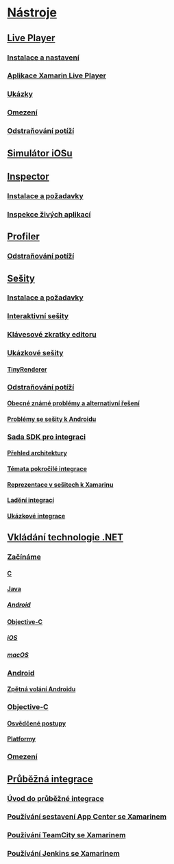 # [Nástroje](index.yml)
## [Live Player](live-player/index.md)
### [Instalace a nastavení](live-player/install.md)
### [Aplikace Xamarin Live Player](live-player/player.md)
### [Ukázky](live-player/samples.md)
### [Omezení](live-player/limitations.md)
### [Odstraňování potíží](live-player/troubleshooting.md)
## [Simulátor iOSu](ios-simulator.md)
## [Inspector](inspector/index.md)
### [Instalace a požadavky](inspector/install.md)
### [Inspekce živých aplikací](inspector/inspect.md)
## [Profiler](profiler/index.md)
### [Odstraňování potíží](profiler/troubleshooting.md)
## [Sešity](workbooks/index.md)
### [Instalace a požadavky](workbooks/install.md)
### [Interaktivní sešity](workbooks/workbook.md)
### [Klávesové zkratky editoru](workbooks/keybindings.md)
### [Ukázkové sešity](workbooks/samples/index.md)
#### [TinyRenderer](workbooks/samples/tinyrenderer.md)
### [Odstraňování potíží](workbooks/troubleshooting/index.md)
#### [Obecné známé problémy a alternativní řešení](workbooks/troubleshooting/general.md)
#### [Problémy se sešity k Androidu](workbooks/troubleshooting/android.md)
### [Sada SDK pro integraci](workbooks/sdk/index.md)
#### [Přehled architektury](workbooks/sdk/architecture.md)
#### [Témata pokročilé integrace](workbooks/sdk/integrations.md)
#### [Reprezentace v sešitech k Xamarinu](workbooks/sdk/representations.md)
#### [Ladění integrací](workbooks/sdk/debugging.md)
#### [Ukázkové integrace](workbooks/sdk/samples.md)
## [Vkládání technologie .NET](dotnet-embedding/index.md)
### [Začínáme](dotnet-embedding/get-started/index.md)
#### [C](dotnet-embedding/get-started/c.md)
#### [Java](dotnet-embedding/get-started/java/index.md)
##### [Android](dotnet-embedding/get-started/java/android.md)
#### [Objective-C](dotnet-embedding/get-started/objective-c/index.md)
##### [iOS](dotnet-embedding/get-started/objective-c/ios.md)
##### [macOS](dotnet-embedding/get-started/objective-c/macos.md)
### [Android](dotnet-embedding/android/index.md)
#### [Zpětná volání Androidu](dotnet-embedding/android/callbacks.md)
### [Objective-C](dotnet-embedding/objective-c/index.md)
#### [Osvědčené postupy](dotnet-embedding/objective-c/best-practices.md)
#### [Platformy](dotnet-embedding/objective-c/platforms.md)
### [Omezení](dotnet-embedding/limitations.md)


## [Průběžná integrace](ci/index.md)
### [Úvod do průběžné integrace](ci/intro-to-ci.md)
### [Používání sestavení App Center se Xamarinem](/appcenter/build/xamarin/)
### [Používání TeamCity se Xamarinem](ci/teamcity.md)
### [Používání Jenkins se Xamarinem](ci/jenkins-walkthrough.md)
